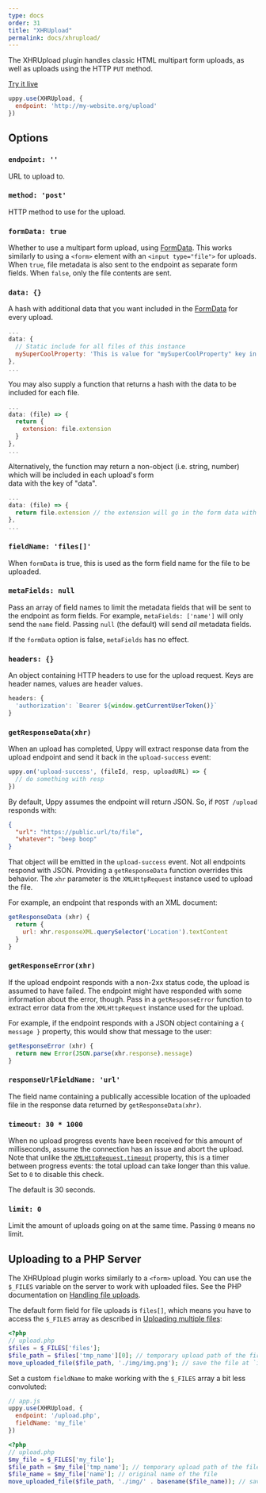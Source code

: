 ```yaml
---
type: docs
order: 31
title: "XHRUpload"
permalink: docs/xhrupload/
---
```


The XHRUpload plugin handles classic HTML multipart form uploads, as well as uploads using the HTTP `PUT` method.

[Try it live](/examples/xhrupload/)

```js
uppy.use(XHRUpload, {
  endpoint: 'http://my-website.org/upload'
})
```

## Options

### `endpoint: ''`

URL to upload to.

### `method: 'post'`

HTTP method to use for the upload.

### `formData: true`

Whether to use a multipart form upload, using [FormData][].
This works similarly to using a `<form>` element with an `<input type="file">` for uploads.
When `true`, file metadata is also sent to the endpoint as separate form fields.
When `false`, only the file contents are sent.

### `data: {}`

A hash with additional data that you want included in the [FormData][] for every upload.
```js
...
data: {
  // Static include for all files of this instance
  mySuperCoolProperty: 'This is value for "mySuperCoolProperty" key in the FormData'
},
...
```
You may also supply a function that returns a hash with the data to be included for each file. 
```js
...
data: (file) => {
  return {
    extension: file.extension
  }
},
...
```
Alternatively, the function may return a non-object (i.e. string, number) which will be included in each upload's form  
data with the key of "data".
```js
...
data: (file) => {
  return file.extension // the extension will go in the form data with the key of "data"
},
...
```

### `fieldName: 'files[]'`

When `formData` is true, this is used as the form field name for the file to be uploaded.

### `metaFields: null`

Pass an array of field names to limit the metadata fields that will be sent to the endpoint as form fields.
For example, `metaFields: ['name']` will only send the `name` field.
Passing `null` (the default) will send *all* metadata fields.

If the `formData` option is false, `metaFields` has no effect.

### `headers: {}`

An object containing HTTP headers to use for the upload request.
Keys are header names, values are header values.

```js
headers: {
  'authorization': `Bearer ${window.getCurrentUserToken()}`
}
```

### `getResponseData(xhr)`

When an upload has completed, Uppy will extract response data from the upload endpoint and send it back in the `upload-success` event:

```js
uppy.on('upload-success', (fileId, resp, uploadURL) => {
  // do something with resp
})
```

By default, Uppy assumes the endpoint will return JSON. So, if `POST /upload` responds with:

```json
{
  "url": "https://public.url/to/file",
  "whatever": "beep boop"
}
```

That object will be emitted in the `upload-success` event. Not all endpoints respond with JSON. Providing a `getResponseData` function overrides this behavior. The `xhr` parameter is the `XMLHttpRequest` instance used to upload the file.

For example, an endpoint that responds with an XML document:

```js
getResponseData (xhr) {
  return {
    url: xhr.responseXML.querySelector('Location').textContent
  }
}
```

### `getResponseError(xhr)`

If the upload endpoint responds with a non-2xx status code, the upload is assumed to have failed.
The endpoint might have responded with some information about the error, though.
Pass in a `getResponseError` function to extract error data from the `XMLHttpRequest` instance used for the upload.

For example, if the endpoint responds with a JSON object containing a `{ message }` property, this would show that message to the user:

```js
getResponseError (xhr) {
  return new Error(JSON.parse(xhr.response).message)
}
```

### `responseUrlFieldName: 'url'`

The field name containing a publically accessible location of the uploaded file in the response data returned by `getResponseData(xhr)`.

### `timeout: 30 * 1000`

When no upload progress events have been received for this amount of milliseconds, assume the connection has an issue and abort the upload.
Note that unlike the [`XMLHttpRequest.timeout`][XHR.timeout] property, this is a timer between progress events: the total upload can take longer than this value.
Set to `0` to disable this check.

The default is 30 seconds.

### `limit: 0`

Limit the amount of uploads going on at the same time. Passing `0` means no limit.

## Uploading to a PHP Server

The XHRUpload plugin works similarly to a `<form>` upload. You can use the `$_FILES` variable on the server to work with uploaded files. See the PHP documentation on [Handling file uploads][PHP.file-upload].

The default form field for file uploads is `files[]`, which means you have to access the `$_FILES` array as described in [Uploading multiple files][PHP.multiple]:

```php
<?php
// upload.php
$files = $_FILES['files'];
$file_path = $files['tmp_name'][0]; // temporary upload path of the first file
move_uploaded_file($file_path, './img/img.png'); // save the file at `img/img.png`
```

Set a custom `fieldName` to make working with the `$_FILES` array a bit less convoluted:

```js
// app.js
uppy.use(XHRUpload, {
  endpoint: '/upload.php',
  fieldName: 'my_file'
})
```

```php
<?php
// upload.php
$my_file = $_FILES['my_file'];
$file_path = $my_file['tmp_name']; // temporary upload path of the file
$file_name = $my_file['name']; // original name of the file
move_uploaded_file($file_path, './img/' . basename($file_name)); // save the file at `img/FILE_NAME`
```

[FormData]: https://developer.mozilla.org/en-US/docs/Web/API/FormData
[XHR.timeout]: https://developer.mozilla.org/en-US/docs/Web/API/XMLHttpRequest/timeout
[PHP.file-upload]: https://secure.php.net/manual/en/features.file-upload.php
[PHP.multiple]: https://secure.php.net/manual/en/features.file-upload.multiple.php
